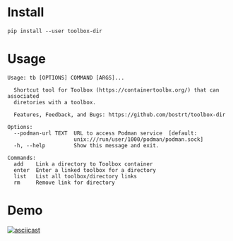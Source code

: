 # Install

```
pip install --user toolbox-dir
```

# Usage
```
Usage: tb [OPTIONS] COMMAND [ARGS]...

  Shortcut tool for Toolbox (https://containertoolbx.org/) that can associated
  diretories with a toolbox.

  Features, Feedback, and Bugs: https://github.com/bostrt/toolbox-dir

Options:
  --podman-url TEXT  URL to access Podman service  [default:
                     unix:///run/user/1000/podman/podman.sock]
  -h, --help         Show this message and exit.

Commands:
  add    Link a directory to Toolbox container
  enter  Enter a linked toolbox for a directory
  list   List all toolbox/directory links
  rm     Remove link for directory
```

# Demo

[![asciicast](https://asciinema.org/a/ND7jdq9U1HUF9jp00dqNTQBij.svg)](https://asciinema.org/a/ND7jdq9U1HUF9jp00dqNTQBij)
